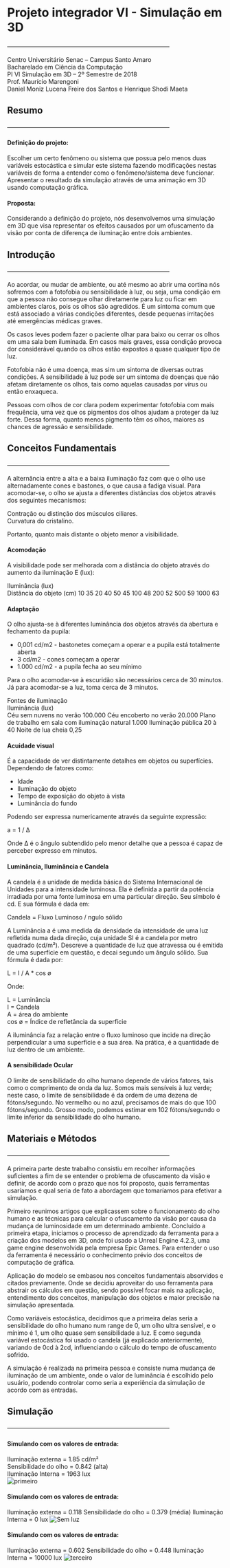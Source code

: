 # Projeto integrador VI - Simulação em 3D
———————————————————————————

Centro Universitário Senac – Campus Santo Amaro     
Bacharelado em Ciência da Computação      
PI VI Simulação em 3D – 2º Semestre de 2018     
Prof. Maurício Marengoni     
Daniel Moniz Lucena Freire dos Santos e Henrique Shodi Maeta     

## Resumo
———————————————————————————

#### Definição do projeto:     
Escolher um certo fenômeno ou sistema que possua pelo menos duas variáveis estocástica e simular este sistema fazendo modificações nestas variáveis de forma a entender como o fenômeno/sistema deve funcionar. Apresentar o resultado da simulação através de uma animação em 3D usando computação gráfica.     

#### Proposta:     
Considerando a definição do projeto, nós desenvolvemos uma simulação em 3D que visa representar os efeitos causados por um ofuscamento da visão por conta de diferença de iluminação entre dois ambientes.     

## Introdução
———————————————————————————

Ao acordar, ou mudar de ambiente, ou até mesmo ao abrir uma cortina nós sofremos com a fotofobia ou sensibilidade à luz, ou seja, uma condição em que a pessoa não consegue olhar diretamente para luz ou ficar em ambientes claros, pois os olhos são agredidos. É um sintoma comum que está associado a várias condições diferentes, desde pequenas irritações até emergências médicas graves.     

Os casos leves podem fazer o paciente olhar para baixo ou cerrar os olhos em uma sala bem iluminada. Em casos mais graves, essa condição provoca dor considerável quando os olhos estão expostos a quase qualquer tipo de luz.     

Fotofobia não é uma doença, mas sim um sintoma de diversas outras condições. A sensibilidade à luz pode ser um sintoma de doenças que não afetam diretamente os olhos, tais como aquelas causadas por vírus ou então enxaqueca.     

Pessoas com olhos de cor clara podem experimentar fotofobia com mais frequência, uma vez que os pigmentos dos olhos ajudam a proteger da luz forte. Dessa forma, quanto menos pigmento têm os olhos, maiores as chances de agressão e sensibilidade.     

## Conceitos Fundamentais
———————————————————————————

A alternância entre a alta e a baixa iluminação faz com que o olho use alternadamente cones e bastones, o que causa a fadiga visual. Para acomodar-se, o olho se ajusta a diferentes distâncias dos objetos através dos seguintes mecanismos:     

Contração ou distinção dos músculos ciliares.     
Curvatura do cristalino.     

Portanto, quanto mais distante o objeto menor a visibilidade.     

#### Acomodação     
A visibilidade pode ser melhorada com a distância do objeto através do aumento da iluminação E (lux):     

Iluminância (lux)     
Distância do objeto (cm)
10
35
20
40
50
45
100
48
200
52
500
59
1000
63

#### Adaptação     
O olho ajusta-se à diferentes luminância dos objetos através da abertura e fechamento da pupila:     

- 0,001 cd/m2 -  bastonetes começam a operar e a pupila está totalmente aberta     
- 3 cd/m2 - cones começam a operar     
- 1.000 cd/m2 - a pupila fecha ao seu mínimo     

Para o olho acomodar-se à escuridão são necessários cerca de 30 minutos. Já para  acomodar-se a luz, toma cerca de 3 minutos.     



Fontes de iluminação     
Iluminância (lux)     
Céu sem nuvens no verão
100.000
Céu encoberto no verão
20.000
Plano de trabalho em sala com iluminação natural
1.000
Iluminação pública
20 à 40
Noite de lua cheia
0,25

#### Acuidade visual     

É a capacidade de ver distintamente detalhes em objetos ou superfícies. Dependendo de fatores como:     

- Idade     
- Iluminação do objeto     
- Tempo de exposição do objeto à vista     
- Luminância do fundo     

Podendo ser expressa numericamente através da seguinte expressão:     

a = 1 / ∆     

Onde ∆ é o ângulo subtendido pelo menor detalhe que a pessoa é capaz de perceber expresso em minutos.     

#### Luminância, Iluminância e Candela     

A candela é a unidade de medida básica do Sistema Internacional de Unidades para a intensidade luminosa. Ela é definida a partir da potência irradiada por uma fonte luminosa em uma particular direção. Seu símbolo é cd. E sua fórmula é dada em:     

Candela = Fluxo Luminoso /  ngulo sólido     

A Luminância a é uma medida da densidade da intensidade de uma luz refletida numa dada direção, cuja unidade SI é a candela por metro quadrado (cd/m²). Descreve a quantidade de luz que atravessa ou é emitida de uma superfície em questão, e decai segundo um ângulo sólido. Sua fórmula é dada por:     

L = I / A * cos ø     

Onde:     

L = Luminância     
I = Candela     
A = área do ambiente     
cos ø = Índice de refletância da superfície     

A iluminância faz a relação entre o fluxo luminoso que incide na direção perpendicular a uma superfície e a sua área. Na prática, é a quantidade de luz dentro de um ambiente.     
 
#### A sensibilidade Ocular

O limite de sensibilidade do olho humano depende de vários fatores, tais como o comprimento de onda da luz. Somos mais sensíveis à luz verde; neste caso, o limite de sensibilidade é da ordem de uma dezena de fótons/segundo. No vermelho ou no azul, precisamos de mais do que 100 fótons/segundo. Grosso modo, podemos estimar em 102 fótons/segundo o limite inferior da sensibilidade do olho humano.     

## Materiais e Métodos
———————————————————————————

A primeira parte deste trabalho consistiu em recolher informações suficientes a fim de se entender o problema de ofuscamento da visão e definir, de acordo com o prazo que nos foi proposto, quais ferramentas usaríamos e qual seria de fato a abordagem que tomaríamos para efetivar a simulação.     

Primeiro reunimos artigos que explicassem sobre o funcionamento do olho humano e as técnicas para calcular o ofuscamento da visão por causa da mudança de luminosidade em um determinado ambiente. Concluído a primeira etapa, iniciamos o processo de aprendizado da ferramenta para a criação dos modelos em 3D, onde foi usado a Unreal Engine 4.2.3, uma game engine desenvolvida pela empresa Epic Games. Para entender o uso da ferramenta é necessário o conhecimento prévio dos conceitos de computação de gráfica.     

Aplicação do modelo se embasou nos conceitos fundamentais absorvidos e citados previamente. Onde se decidiu aproveitar do uso ferramenta para abstrair os cálculos em questão, sendo possível focar mais na aplicação, entendimento dos conceitos, manipulação dos objetos e maior precisão na simulação apresentada.      

Como variáveis estocástica, decidimos que a primeira delas seria a sensibilidade do olho humano num range de 0, um olho ultra sensível, e o mínimo é 1, um olho quase sem sensibilidade a luz. E como segunda variável estocástica foi usado o candela (já explicado anteriormente), variando de 0cd à 2cd, influenciando o cálculo do tempo de ofuscamento sofrido.     

A simulação é realizada na primeira pessoa e consiste numa mudança de iluminação de um ambiente, onde o valor de luminância é escolhido pelo usuário, podendo controlar como seria a experiência da simulação de acordo com as entradas.      

## Simulação
———————————————————————————

#### Simulando com os valores de entrada:     
Iluminação externa = 1.85 cd/m²     
Sensibilidade do olho = 0.842 (alta)     
Iluminação Interna = 1963 lux     
![primeiro](primeiro.gif)

#### Simulando com os valores de entrada:
Iluminação externa = 0.118
Sensibilidade do olho = 0.379 (média)
Iluminação Interna = 0 lux
![Sem luz](semluz.gif)

#### Simulando com os valores de entrada:
Iluminação externa = 0.602
Sensibilidade do olho = 0.448
Iluminação Interna = 10000 lux
![terceiro](terceiro.gif)
